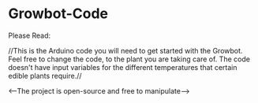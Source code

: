 # Growbot-Code
Please Read:

//This is the Arduino code you will need to get started with the Growbot. 
Feel free to change the code, to the plant you are taking care of. 
The code doesn't have input variables for the different 
temperatures that certain edible plants require.//

<--The project is open-source and free to manipulate-->

